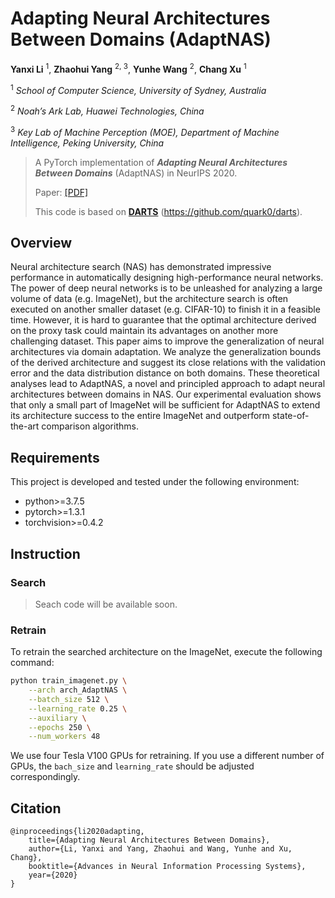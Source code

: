 # Adapting Neural Architectures Between Domains (AdaptNAS)

<p style="text-align: center;">

**Yanxi Li** <sup>1</sup>, **Zhaohui Yang** <sup>2, 3</sup>, **Yunhe Wang** <sup>2</sup>, **Chang Xu** <sup>1</sup>

<sup>1</sup> *School of Computer Science, University of Sydney, Australia*

<sup>2</sup> *Noah’s Ark Lab, Huawei Technologies, China*

<sup>3</sup> *Key Lab of Machine Perception (MOE), Department of Machine Intelligence, Peking University, China*

</p>

> A PyTorch implementation of ***Adapting Neural Architectures Between Domains*** (AdaptNAS) in NeurIPS 2020.
>
> Paper: [[PDF]](https://github.com/liyxi/AdaptNAS/releases/download/V0.1-retrain_code/AdaptNAS_NIPS_2020.pdf)
>
> This code is based on [**DARTS**](https://github.com/quark0/darts) (https://github.com/quark0/darts).

## Overview

Neural architecture search (NAS) has demonstrated impressive performance in automatically designing high-performance neural networks. The power of deep neural networks is to be unleashed for analyzing a large volume of data (e.g. ImageNet), but the architecture search is often executed on another smaller dataset (e.g. CIFAR-10) to finish it in a feasible time. However, it is hard to guarantee that the optimal architecture derived on the proxy task could maintain its advantages on another more challenging dataset. This paper aims to improve the generalization of neural architectures via domain adaptation. We analyze the generalization bounds of the derived architecture and suggest its close relations with the validation error and the data distribution distance on both domains. These theoretical analyses lead to AdaptNAS, a novel and principled approach to adapt neural architectures between domains in NAS. Our experimental evaluation shows that only a small part of ImageNet will be sufficient for AdaptNAS to extend its architecture success to the entire ImageNet and outperform state-of-the-art comparison algorithms.

## Requirements

This project is developed and tested under the following environment:

- python>=3.7.5
- pytorch>=1.3.1
- torchvision>=0.4.2

## Instruction

### Search

> Seach code will be available soon.

### Retrain

To retrain the searched architecture on the ImageNet, execute the following command:
```bash
python train_imagenet.py \
    --arch arch_AdaptNAS \
    --batch_size 512 \
    --learning_rate 0.25 \
    --auxiliary \
    --epochs 250 \
    --num_workers 48
```

We use four Tesla V100 GPUs for retraining. If you use a different number of GPUs, the `bach_size` and `learning_rate` should be adjusted correspondingly.

## Citation
```
@inproceedings{li2020adapting,
    title={Adapting Neural Architectures Between Domains},
    author={Li, Yanxi and Yang, Zhaohui and Wang, Yunhe and Xu, Chang},
    booktitle={Advances in Neural Information Processing Systems},
    year={2020}
}
```
